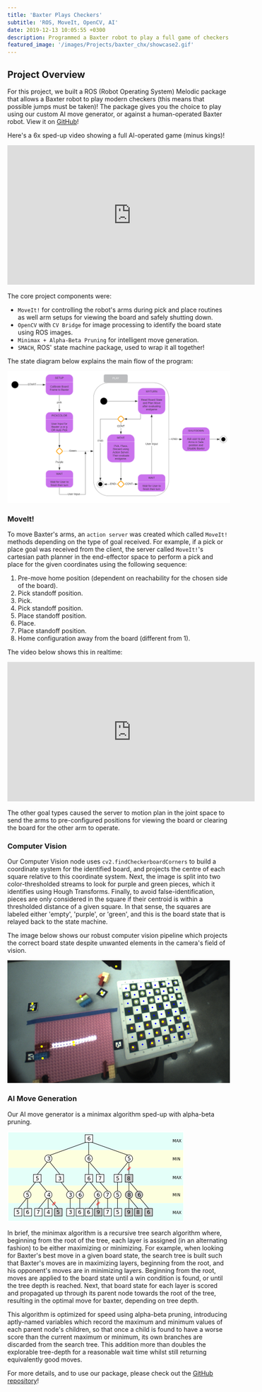 ```yaml
---
title: 'Baxter Plays Checkers'
subtitle: 'ROS, MoveIt, OpenCV, AI'
date: 2019-12-13 10:05:55 +0300
description: Programmed a Baxter robot to play a full game of checkers against a human opponent. This project placed 1st in the judged competition between 6 teams!
featured_image: '/images/Projects/baxter_chx/showcase2.gif'
---
```


## Project Overview

For this project, we built a ROS (Robot Operating System) Melodic package that allows a Baxter robot to play modern checkers (this means that possible jumps must be taken)! The package gives you the choice to play using our custom AI move generator, or against a human-operated Baxter robot. View it on [GitHub](https://github.com/moribots/final-project-checkers)!

Here's a 6x sped-up video showing a full AI-operated game (minus kings)! 

<iframe width="560" height="315" src="https://www.youtube.com/embed/6ZOXy3TKYeM" frameborder="0" allow="accelerometer; autoplay; encrypted-media; gyroscope; picture-in-picture" allowfullscreen></iframe>

The core project components were:

* `MoveIt!` for controlling the robot's arms during pick and place routines as well arm setups for viewing the board and safely shutting down.
* `OpenCV` with `CV Bridge` for image processing to identify the board state using ROS images.
* `Minimax + Alpha-Beta Pruning` for intelligent move generation.
* `SMACH`, ROS' state machine package, used to wrap it all together!

The state diagram below explains the main flow of the program:

![smach](/images/Projects/baxter_chx/smach.svg)

### MoveIt!

To move Baxter's arms, an `action server` was created which called `MoveIt!` methods depending on the type of goal received. For example, if a pick or place goal was received from the client, the server called `MoveIt!`'s cartesian path planner in the end-effector space to perform a pick and place for the given coordinates using the following sequence:

1. Pre-move home position (dependent on reachability for the chosen side of the board).
2. Pick standoff position.
3. Pick.
4. Pick standoff position.
5. Place standoff position.
6. Place.
7. Place standoff position.
8. Home configuration away from the board (different from 1).

The video below shows this in realtime:

<iframe width="560" height="315" src="https://www.youtube.com/embed/kUovtpajinI" frameborder="0" allow="accelerometer; autoplay; encrypted-media; gyroscope; picture-in-picture" allowfullscreen></iframe>

The other goal types caused the server to motion plan in the joint space to send the arms to pre-configured positions for viewing the board or clearing the board for the other arm to operate.

### Computer Vision

Our Computer Vision node  uses `cv2.findCheckerboardCorners` to build a coordinate system for the identified board, and projects the centre of each square relative to this coordinate system. Next, the image is split into two color-thresholded streams to look for purple and green pieces, which it identifies using Hough Transforms. Finally, to avoid false-identification, pieces are only considered in the square if their centroid is within a thresholded distance of a given square. In that sense, the squares are labeled either 'empty', 'purple', or 'green', and this is the board state that is relayed back to the state machine. 

The image below shows our robust computer vision pipeline which projects the correct board state despite unwanted elements in the camera's field of vision.

![cv](/images/Projects/baxter_chx/cv.png)

### AI Move Generation

Our AI move generator is a minimax algorithm sped-up with alpha-beta pruning.

![abp](/images/Projects/baxter_chx/abp.png)

In brief, the minimax algorithm is a recursive tree search algorithm where, beginning from the root of the tree, each layer is assigned (in an alternating fashion) to be either maximizing or minimizing. For example, when looking for Baxter's best move in a given board state, the search tree is built such that Baxter's moves are in maximizing layers, beginning from the root, and his opponent's moves are in minimizing layers. Beginning from the root, moves are applied to the board state until a win condition is found, or until the tree depth is reached. Next, that board state for each layer is scored and propagated up through its parent node towards the root of the tree, resulting in the optimal move for baxter, depending on tree depth.

This algorithm is optimized for speed using alpha-beta pruning, introducing aptly-named variables which record the maximum and minimum values of each parent node's children, so that once a child is found to have a worse score than the current maximum or minimum, its own branches are discarded from the search tree. This addition more than doubles the explorable tree-depth for a reasonable wait time whilst still returning equivalently good moves.

For more details, and to use our package, please check out the [GitHub repository](https://github.com/moribots/final-project-checkers)!